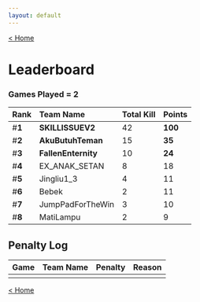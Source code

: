 ```yaml
---
layout: default
---
```


[< Home](https://kanziebub.github.io/SurvivalProtocol/)

# **Leaderboard**

### Games Played = 2

|  Rank  | Team Name             | Total Kill | **Points** |
|:-------|:----------------------|:-----------|:-----------|
| #**1** | **SKILLISSUEV2** | 42 | **100** | 
| #**2** | **AkuButuhTeman** | 15 | **35** | 
| #**3** | **FallenEnternity** | 10 | **24** | 
| #**4** | EX_ANAK_SETAN | 8 | 18 | 
| #**5** | Jingliu1_3 | 4 | 11 | 
| #**6** | Bebek | 2 | 11 | 
| #**7** | JumpPadForTheWin | 3 | 10 | 
| #**8** | MatiLampu | 2 | 9 | 

## Penalty Log

|  Game  | Team Name | Penalty | Reason                |
|:-------|:----------|:--------|:----------------------|
|      |      |       |       |
    
[< Home](https://kanziebub.github.io/SurvivalProtocol/)
    